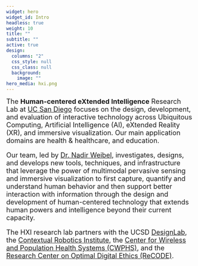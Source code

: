 ```yaml
---
widget: hero
widget_id: Intro
headless: true
weight: 10
title: ""
subtitle: ""
active: true
design:
  columns: "2"
  css_style: null
  css_class: null
  background:
    image: ""
hero_media: hxi.png
---
```

<font size="4">The **Human-centered eXtended Intelligence** Research Lab at [UC San Diego](https://ucsd.edu) focuses on the design, development, and evaluation of interactive technology across Ubiquitous Computing, Artificial Intelligence (AI), eXtended Reality (XR), and immersive visualization. Our main application domains are health & healthcare, and education.

Our team, led by [Dr. Nadir Weibel](https://www.ubicomp.ucsd.edu/weibel), investigates, designs, and develops new tools, techniques, and infrastructure that leverage the power of multimodal pervasive sensing and immersive visualization to first capture, quantify and understand human behavior and then support better interaction with information through the design and development of human-centered technology that extends human powers and intelligence beyond their current capacity.

The HXI research lab partners with the UCSD [DesignLab](https://designlab.ucsd.edu/), the [Contextual Robotics Institute](https://contextualrobotics.ucsd.edu/), the [Center for Wireless and Population Health Systems (CWPHS)](http://cwphs.ucsd.edu/), and the [Research Center on Optimal Digital Ethics (ReCODE)](https://recode.health/).
</font>